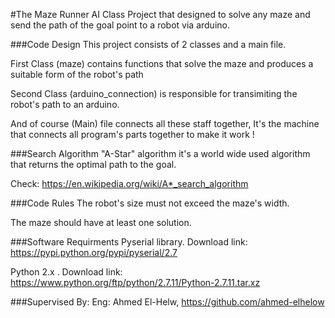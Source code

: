 #The Maze Runner
AI Class Project that designed to solve any maze and send the path of the goal point to a robot via arduino.

###Code Design 
This project consists of 2 classes and a main file.

First Class (maze) contains functions that solve the maze and produces a suitable form of the robot's path

Second Class (arduino_connection) is responsible for transimiting the robot's path to an arduino.

And of course (Main) file connects all these staff together, It's the machine that connects all program's parts together
to make it work !

###Search Algorithm 
"A-Star" algorithm it's a world wide used algorithm that returns the optimal path to the goal.

Check: https://en.wikipedia.org/wiki/A*_search_algorithm

###Code Rules
The robot's size must not exceed the maze's width.

The maze should have at least one solution.

###Software Requirments
Pyserial library. Download link: https://pypi.python.org/pypi/pyserial/2.7

Python 2.x .      Download link: https://www.python.org/ftp/python/2.7.11/Python-2.7.11.tar.xz


###Supervised By:
  Eng: Ahmed El-Helw,  https://github.com/ahmed-elhelow
  
